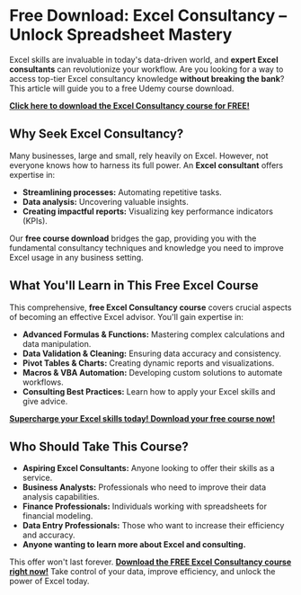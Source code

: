 # Free Download: Excel Consultancy – Unlock Spreadsheet Mastery

Excel skills are invaluable in today's data-driven world, and **expert Excel consultants** can revolutionize your workflow. Are you looking for a way to access top-tier Excel consultancy knowledge **without breaking the bank**? This article will guide you to a free Udemy course download.

[**Click here to download the Excel Consultancy course for FREE!**](https://udemywork.com/excel-consultancy)

## Why Seek Excel Consultancy?

Many businesses, large and small, rely heavily on Excel. However, not everyone knows how to harness its full power. An **Excel consultant** offers expertise in:

*   **Streamlining processes:** Automating repetitive tasks.
*   **Data analysis:** Uncovering valuable insights.
*   **Creating impactful reports:** Visualizing key performance indicators (KPIs).

Our **free course download** bridges the gap, providing you with the fundamental consultancy techniques and knowledge you need to improve Excel usage in any business setting.

## What You'll Learn in This Free Excel Course

This comprehensive, **free Excel Consultancy course** covers crucial aspects of becoming an effective Excel advisor. You'll gain expertise in:

*   **Advanced Formulas & Functions:** Mastering complex calculations and data manipulation.
*   **Data Validation & Cleaning:** Ensuring data accuracy and consistency.
*   **Pivot Tables & Charts:** Creating dynamic reports and visualizations.
*   **Macros & VBA Automation:** Developing custom solutions to automate workflows.
*   **Consulting Best Practices:** Learn how to apply your Excel skills and give advice.

[**Supercharge your Excel skills today! Download your free course now!**](https://udemywork.com/excel-consultancy)

## Who Should Take This Course?

*   **Aspiring Excel Consultants:** Anyone looking to offer their skills as a service.
*   **Business Analysts:** Professionals who need to improve their data analysis capabilities.
*   **Finance Professionals:** Individuals working with spreadsheets for financial modeling.
*   **Data Entry Professionals:** Those who want to increase their efficiency and accuracy.
*   **Anyone wanting to learn more about Excel and consulting.**

This offer won't last forever. **[Download the FREE Excel Consultancy course right now!](https://udemywork.com/excel-consultancy)** Take control of your data, improve efficiency, and unlock the power of Excel today.
